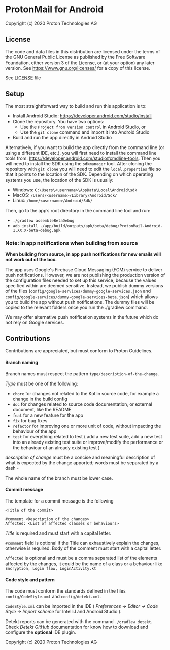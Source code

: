 # ProtonMail for Android

Copyright (c) 2020 Proton Technologies AG

## License

The code and data files in this distribution are licensed under the terms of the GNU General Public License as published by the Free Software Foundation, either version 3 of the License, or (at your option) any later version. See <https://www.gnu.org/licenses/> for a copy of this license.

See [LICENSE](LICENSE) file

## Setup

The most straightforward way to build and run this application is to:

- Install Android Studio: https://developer.android.com/studio/install
- Clone the repository. You have two options:
	- Use the `Project from version control` in Android Studio, or
	- Use the `git clone` command and import it into Android Studio
- Build and run the app directly in Android Studio

Alternatively, if you want to build the app directly from the command line (or using a different IDE, etc.), you will first need to install the command line tools from: https://developer.android.com/studio#cmdline-tools. Then you will need to install the SDK using the `sdkmanager` tool. After cloning the repository with `git clone` you will need to edit the `local.properties` file so that it points to the location of the SDK. Depending on which operating systems you use, the location of the SDK is usually:

- Windows: `C:\Users\<username>\AppData\Local\Android\sdk`
- MacOS: `/Users/<username>/Library/Android/Sdk/`
- Linux: `/home/<username>/Android/Sdk/`

Then, go to the app’s root directory in the command line tool and run:

- `./gradlew assembleBetaDebug`
- `adb install ./app/build/outputs/apk/beta/debug/ProtonMail-Android-1.XX.X-beta-debug.apk`

### Note: In app notifications when building from source
**When building from source, in app push notifications for new emails will not work out of the box.**

The app uses Google's Firebase Cloud Messaging (FCM) service to deliver push notifications. However, we are not publishing the production version of the configuration files needed to set up this service, because the values specified within are deemed sensitive.
Instead, we publish dummy versions of the files (`config/google-services/dummy-google-services.json` and `config/google-services/dummy-google-services-beta.json`) which allows you to build the app without push notifications. The dummy files will be copied to the relevant folders once you run the ./gradlew command.

We may offer alternative push notification systems in the future which do not rely on Google services.

## Contributions

Contributions are appreciated, but must conform to Proton Guidelines.

#### Branch naming

Branch names must respect the pattern `type/description-of-the-change`.

*Type* must be one of the following:

* `chore` for changes not related to the Kotlin source code, for example a change in the build config
* `doc` for changes related to source code documentation, or external document, like the README
* `feat` for a new feature for the app
* `fix` for bug fixes
* `refactor` for improving one or more unit of code, without impacting the behaviour of the app
* `test` for everything related to test ( add a new test suite, add a new test into an already existing test suite or improve/modify the performance or the behaviour of an already existing test )

_description of change_ must be a concise and meaningful description of what is expected by the change apported; words must be separated by a dash `-`

The whole name of the branch must be lower case.

#### Commit message

The template for a commit message is the following

```
<Title of the commit>

#comment <Description of the changes>
Affected: <List of affected classes or behaviours>
```

_Title_ is required and must start with a capital letter.

`#comment` field is optional if the Title can exhaustively explain the changes, otherwise is required. Body of the comment must start with a capital letter.

`Affected` is optional and must be a comma separated list of the elements affected by the changes, it could be the name of a class or a behaviour like `Encryption, Login flow, LoginActivity.kt`

#### Code style and pattern

The code must conform the standards defined in the files `config/CodeStyle.xml` and `config/detekt.xml`.

`CodeStyle.xml` can be imported in the IDE ( _Preferences -> Editor -> Code Style -> Import scheme_ for IntelliJ and Android Studio ).

Detekt reports can be generated with the command `./gradlew detekt`. Check _Detekt GitHub_ documentation for know how to download and configure the **optional** IDE plugin.



Copyright (c) 2020 Proton Technologies AG

